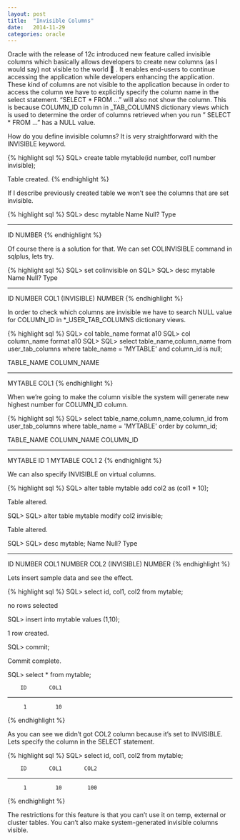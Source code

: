 ```yaml
---
layout: post
title:  "Invisible Columns"
date:   2014-11-29
categories: oracle
---
```


Oracle with the release of 12c introduced new feature called invisible columns which basically allows developers to create new columns (as I would say) not visible to the world 🙂 . It enables end-users to continue accessing the application while developers enhancing the application.
These kind of columns are not visible to the application because in order to access the column we have to explicitly specify the column name in the select statement. “SELECT * FROM …” will also not show the column. This is because COLUMN_ID column in _TAB_COLUMNS dictionary views which is used to determine the order of columns retrieved when you run ” SELECT * FROM …” has a NULL value.

How do you define invisible columns?
It is very straightforward with the INVISIBLE keyword.

{% highlight sql %}
SQL> create table mytable(id number, col1 number invisible);

Table created.
{% endhighlight %}

If I describe previously created table we won’t see the columns that are set invisible.

{% highlight sql %}
SQL> desc mytable
 Name              Null?    Type
 ----------------- -------- ------------
 ID                         NUMBER
{% endhighlight %}

Of course there is a solution for that.
We can set COLINVISIBLE command in sqlplus, lets try.

{% highlight sql %}
SQL> set colinvisible on
SQL>
SQL> desc mytable
 Name                      Null?    Type
 ------------------------- -------- ------------
 ID                                 NUMBER
 COL1 (INVISIBLE)                   NUMBER
{% endhighlight %}

In order to check which columns are invisible we have to search NULL value for COLUMN_ID in *_USER_TAB_COLUMNS dictionary views.

{% highlight sql %}
SQL> col table_name format a10
SQL> col column_name format a10
SQL>
SQL> select table_name,column_name 
from user_tab_columns 
where table_name = 'MYTABLE' and column_id is null;

TABLE_NAME COLUMN_NAME
---------- -----------
MYTABLE    COL1
{% endhighlight %}

When we’re going to make the column visible the system will generate new highest number for COLUMN_ID column.

{% highlight sql %}
SQL> select table_name,column_name,column_id 
from user_tab_columns 
where table_name = 'MYTABLE' 
order by column_id;

TABLE_NAME COLUMN_NAME  COLUMN_ID
---------- ----------- ----------
MYTABLE    ID                  1
MYTABLE    COL1                2
{% endhighlight %}

We can also specify INVISIBLE on virtual columns.

{% highlight sql %}
SQL> alter table mytable add col2 as (col1 * 10);

Table altered.

SQL>
SQL> alter table mytable modify col2 invisible;

Table altered.

SQL>
SQL> desc mytable;
 Name                                      Null?    Type
 ----------------------------------------- -------- ---------------
 ID                                                 NUMBER
 COL1                                               NUMBER
 COL2 (INVISIBLE)                                   NUMBER
{% endhighlight %}

Lets insert sample data and see the effect.

{% highlight sql %}
SQL> select id, col1, col2 from mytable;

no rows selected

SQL> insert into mytable values (1,10);

1 row created.

SQL> commit;

Commit complete.

SQL> select * from mytable;

        ID       COL1
---------- ----------
         1         10
{% endhighlight %}

As you can see we didn’t got COL2 column because it’s set to INVISIBLE.
Lets specify the column in the SELECT statement.

{% highlight sql %}
SQL> select id, col1, col2 from mytable;

        ID       COL1       COL2
---------- ---------- ----------
         1         10        100
{% endhighlight %}

The restrictions for this feature is that you can’t use it on temp, external or cluster tables.
You can’t also make system-generated invisible columns visible.
